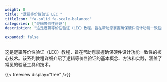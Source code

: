 ```yaml
---
weight: 8
title: "逻辑等价性验证 LEC "
titleIcon: "fa-solid fa-scale-balanced"
categories: ["逻辑等价性验证"]
description: "这是逻辑等价性验证（LEC）教程，旨在帮助您掌握确保硬件设计功能一致性的核心技术。"

expanded: false
---
```


这是逻辑等价性验证（LEC）教程，旨在帮助您掌握确保硬件设计功能一致性的核心技术。该系列教程详细介绍了逻辑等价性验证的基本概念、方法和实践，涵盖了常见的验证工具和技术。

{{< treeview
  display="tree"
/>}}
